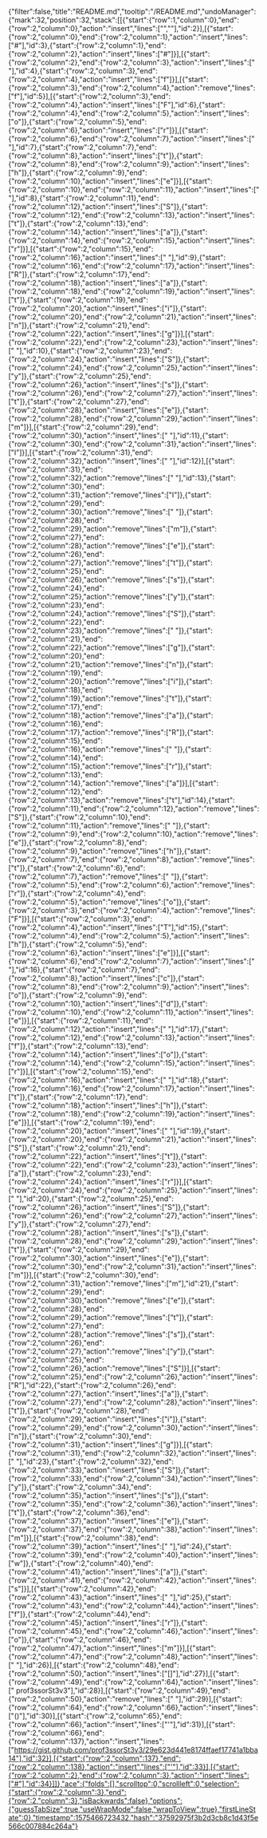 {"filter":false,"title":"README.md","tooltip":"/README.md","undoManager":{"mark":32,"position":32,"stack":[[{"start":{"row":1,"column":0},"end":{"row":2,"column":0},"action":"insert","lines":["",""],"id":2}],[{"start":{"row":2,"column":0},"end":{"row":2,"column":1},"action":"insert","lines":["#"],"id":3},{"start":{"row":2,"column":1},"end":{"row":2,"column":2},"action":"insert","lines":["#"]}],[{"start":{"row":2,"column":2},"end":{"row":2,"column":3},"action":"insert","lines":[" "],"id":4},{"start":{"row":2,"column":3},"end":{"row":2,"column":4},"action":"insert","lines":["f"]}],[{"start":{"row":2,"column":3},"end":{"row":2,"column":4},"action":"remove","lines":["f"],"id":5}],[{"start":{"row":2,"column":3},"end":{"row":2,"column":4},"action":"insert","lines":["F"],"id":6},{"start":{"row":2,"column":4},"end":{"row":2,"column":5},"action":"insert","lines":["o"]},{"start":{"row":2,"column":5},"end":{"row":2,"column":6},"action":"insert","lines":["r"]}],[{"start":{"row":2,"column":6},"end":{"row":2,"column":7},"action":"insert","lines":[" "],"id":7},{"start":{"row":2,"column":7},"end":{"row":2,"column":8},"action":"insert","lines":["t"]},{"start":{"row":2,"column":8},"end":{"row":2,"column":9},"action":"insert","lines":["h"]},{"start":{"row":2,"column":9},"end":{"row":2,"column":10},"action":"insert","lines":["e"]}],[{"start":{"row":2,"column":10},"end":{"row":2,"column":11},"action":"insert","lines":[" "],"id":8},{"start":{"row":2,"column":11},"end":{"row":2,"column":12},"action":"insert","lines":["S"]},{"start":{"row":2,"column":12},"end":{"row":2,"column":13},"action":"insert","lines":["t"]},{"start":{"row":2,"column":13},"end":{"row":2,"column":14},"action":"insert","lines":["a"]},{"start":{"row":2,"column":14},"end":{"row":2,"column":15},"action":"insert","lines":["r"]}],[{"start":{"row":2,"column":15},"end":{"row":2,"column":16},"action":"insert","lines":[" "],"id":9},{"start":{"row":2,"column":16},"end":{"row":2,"column":17},"action":"insert","lines":["R"]},{"start":{"row":2,"column":17},"end":{"row":2,"column":18},"action":"insert","lines":["a"]},{"start":{"row":2,"column":18},"end":{"row":2,"column":19},"action":"insert","lines":["t"]},{"start":{"row":2,"column":19},"end":{"row":2,"column":20},"action":"insert","lines":["i"]},{"start":{"row":2,"column":20},"end":{"row":2,"column":21},"action":"insert","lines":["n"]},{"start":{"row":2,"column":21},"end":{"row":2,"column":22},"action":"insert","lines":["g"]}],[{"start":{"row":2,"column":22},"end":{"row":2,"column":23},"action":"insert","lines":[" "],"id":10},{"start":{"row":2,"column":23},"end":{"row":2,"column":24},"action":"insert","lines":["S"]},{"start":{"row":2,"column":24},"end":{"row":2,"column":25},"action":"insert","lines":["y"]},{"start":{"row":2,"column":25},"end":{"row":2,"column":26},"action":"insert","lines":["s"]},{"start":{"row":2,"column":26},"end":{"row":2,"column":27},"action":"insert","lines":["t"]},{"start":{"row":2,"column":27},"end":{"row":2,"column":28},"action":"insert","lines":["e"]},{"start":{"row":2,"column":28},"end":{"row":2,"column":29},"action":"insert","lines":["m"]}],[{"start":{"row":2,"column":29},"end":{"row":2,"column":30},"action":"insert","lines":[" "],"id":11},{"start":{"row":2,"column":30},"end":{"row":2,"column":31},"action":"insert","lines":["I"]}],[{"start":{"row":2,"column":31},"end":{"row":2,"column":32},"action":"insert","lines":[" "],"id":12}],[{"start":{"row":2,"column":31},"end":{"row":2,"column":32},"action":"remove","lines":[" "],"id":13},{"start":{"row":2,"column":30},"end":{"row":2,"column":31},"action":"remove","lines":["I"]},{"start":{"row":2,"column":29},"end":{"row":2,"column":30},"action":"remove","lines":[" "]},{"start":{"row":2,"column":28},"end":{"row":2,"column":29},"action":"remove","lines":["m"]},{"start":{"row":2,"column":27},"end":{"row":2,"column":28},"action":"remove","lines":["e"]},{"start":{"row":2,"column":26},"end":{"row":2,"column":27},"action":"remove","lines":["t"]},{"start":{"row":2,"column":25},"end":{"row":2,"column":26},"action":"remove","lines":["s"]},{"start":{"row":2,"column":24},"end":{"row":2,"column":25},"action":"remove","lines":["y"]},{"start":{"row":2,"column":23},"end":{"row":2,"column":24},"action":"remove","lines":["S"]},{"start":{"row":2,"column":22},"end":{"row":2,"column":23},"action":"remove","lines":[" "]},{"start":{"row":2,"column":21},"end":{"row":2,"column":22},"action":"remove","lines":["g"]},{"start":{"row":2,"column":20},"end":{"row":2,"column":21},"action":"remove","lines":["n"]},{"start":{"row":2,"column":19},"end":{"row":2,"column":20},"action":"remove","lines":["i"]},{"start":{"row":2,"column":18},"end":{"row":2,"column":19},"action":"remove","lines":["t"]},{"start":{"row":2,"column":17},"end":{"row":2,"column":18},"action":"remove","lines":["a"]},{"start":{"row":2,"column":16},"end":{"row":2,"column":17},"action":"remove","lines":["R"]},{"start":{"row":2,"column":15},"end":{"row":2,"column":16},"action":"remove","lines":[" "]},{"start":{"row":2,"column":14},"end":{"row":2,"column":15},"action":"remove","lines":["r"]},{"start":{"row":2,"column":13},"end":{"row":2,"column":14},"action":"remove","lines":["a"]}],[{"start":{"row":2,"column":12},"end":{"row":2,"column":13},"action":"remove","lines":["t"],"id":14},{"start":{"row":2,"column":11},"end":{"row":2,"column":12},"action":"remove","lines":["S"]},{"start":{"row":2,"column":10},"end":{"row":2,"column":11},"action":"remove","lines":[" "]},{"start":{"row":2,"column":9},"end":{"row":2,"column":10},"action":"remove","lines":["e"]},{"start":{"row":2,"column":8},"end":{"row":2,"column":9},"action":"remove","lines":["h"]},{"start":{"row":2,"column":7},"end":{"row":2,"column":8},"action":"remove","lines":["t"]},{"start":{"row":2,"column":6},"end":{"row":2,"column":7},"action":"remove","lines":[" "]},{"start":{"row":2,"column":5},"end":{"row":2,"column":6},"action":"remove","lines":["r"]},{"start":{"row":2,"column":4},"end":{"row":2,"column":5},"action":"remove","lines":["o"]},{"start":{"row":2,"column":3},"end":{"row":2,"column":4},"action":"remove","lines":["F"]}],[{"start":{"row":2,"column":3},"end":{"row":2,"column":4},"action":"insert","lines":["T"],"id":15},{"start":{"row":2,"column":4},"end":{"row":2,"column":5},"action":"insert","lines":["h"]},{"start":{"row":2,"column":5},"end":{"row":2,"column":6},"action":"insert","lines":["e"]}],[{"start":{"row":2,"column":6},"end":{"row":2,"column":7},"action":"insert","lines":[" "],"id":16},{"start":{"row":2,"column":7},"end":{"row":2,"column":8},"action":"insert","lines":["c"]},{"start":{"row":2,"column":8},"end":{"row":2,"column":9},"action":"insert","lines":["o"]},{"start":{"row":2,"column":9},"end":{"row":2,"column":10},"action":"insert","lines":["d"]},{"start":{"row":2,"column":10},"end":{"row":2,"column":11},"action":"insert","lines":["e"]}],[{"start":{"row":2,"column":11},"end":{"row":2,"column":12},"action":"insert","lines":[" "],"id":17},{"start":{"row":2,"column":12},"end":{"row":2,"column":13},"action":"insert","lines":["f"]},{"start":{"row":2,"column":13},"end":{"row":2,"column":14},"action":"insert","lines":["o"]},{"start":{"row":2,"column":14},"end":{"row":2,"column":15},"action":"insert","lines":["r"]}],[{"start":{"row":2,"column":15},"end":{"row":2,"column":16},"action":"insert","lines":[" "],"id":18},{"start":{"row":2,"column":16},"end":{"row":2,"column":17},"action":"insert","lines":["t"]},{"start":{"row":2,"column":17},"end":{"row":2,"column":18},"action":"insert","lines":["h"]},{"start":{"row":2,"column":18},"end":{"row":2,"column":19},"action":"insert","lines":["e"]}],[{"start":{"row":2,"column":19},"end":{"row":2,"column":20},"action":"insert","lines":[" "],"id":19},{"start":{"row":2,"column":20},"end":{"row":2,"column":21},"action":"insert","lines":["S"]},{"start":{"row":2,"column":21},"end":{"row":2,"column":22},"action":"insert","lines":["t"]},{"start":{"row":2,"column":22},"end":{"row":2,"column":23},"action":"insert","lines":["a"]},{"start":{"row":2,"column":23},"end":{"row":2,"column":24},"action":"insert","lines":["r"]}],[{"start":{"row":2,"column":24},"end":{"row":2,"column":25},"action":"insert","lines":[" "],"id":20},{"start":{"row":2,"column":25},"end":{"row":2,"column":26},"action":"insert","lines":["S"]},{"start":{"row":2,"column":26},"end":{"row":2,"column":27},"action":"insert","lines":["y"]},{"start":{"row":2,"column":27},"end":{"row":2,"column":28},"action":"insert","lines":["s"]},{"start":{"row":2,"column":28},"end":{"row":2,"column":29},"action":"insert","lines":["t"]},{"start":{"row":2,"column":29},"end":{"row":2,"column":30},"action":"insert","lines":["e"]},{"start":{"row":2,"column":30},"end":{"row":2,"column":31},"action":"insert","lines":["m"]}],[{"start":{"row":2,"column":30},"end":{"row":2,"column":31},"action":"remove","lines":["m"],"id":21},{"start":{"row":2,"column":29},"end":{"row":2,"column":30},"action":"remove","lines":["e"]},{"start":{"row":2,"column":28},"end":{"row":2,"column":29},"action":"remove","lines":["t"]},{"start":{"row":2,"column":27},"end":{"row":2,"column":28},"action":"remove","lines":["s"]},{"start":{"row":2,"column":26},"end":{"row":2,"column":27},"action":"remove","lines":["y"]},{"start":{"row":2,"column":25},"end":{"row":2,"column":26},"action":"remove","lines":["S"]}],[{"start":{"row":2,"column":25},"end":{"row":2,"column":26},"action":"insert","lines":["R"],"id":22},{"start":{"row":2,"column":26},"end":{"row":2,"column":27},"action":"insert","lines":["a"]},{"start":{"row":2,"column":27},"end":{"row":2,"column":28},"action":"insert","lines":["t"]},{"start":{"row":2,"column":28},"end":{"row":2,"column":29},"action":"insert","lines":["i"]},{"start":{"row":2,"column":29},"end":{"row":2,"column":30},"action":"insert","lines":["n"]},{"start":{"row":2,"column":30},"end":{"row":2,"column":31},"action":"insert","lines":["g"]}],[{"start":{"row":2,"column":31},"end":{"row":2,"column":32},"action":"insert","lines":[" "],"id":23},{"start":{"row":2,"column":32},"end":{"row":2,"column":33},"action":"insert","lines":["S"]},{"start":{"row":2,"column":33},"end":{"row":2,"column":34},"action":"insert","lines":["y"]},{"start":{"row":2,"column":34},"end":{"row":2,"column":35},"action":"insert","lines":["s"]},{"start":{"row":2,"column":35},"end":{"row":2,"column":36},"action":"insert","lines":["t"]},{"start":{"row":2,"column":36},"end":{"row":2,"column":37},"action":"insert","lines":["e"]},{"start":{"row":2,"column":37},"end":{"row":2,"column":38},"action":"insert","lines":["m"]}],[{"start":{"row":2,"column":38},"end":{"row":2,"column":39},"action":"insert","lines":[" "],"id":24},{"start":{"row":2,"column":39},"end":{"row":2,"column":40},"action":"insert","lines":["w"]},{"start":{"row":2,"column":40},"end":{"row":2,"column":41},"action":"insert","lines":["a"]},{"start":{"row":2,"column":41},"end":{"row":2,"column":42},"action":"insert","lines":["s"]}],[{"start":{"row":2,"column":42},"end":{"row":2,"column":43},"action":"insert","lines":[" "],"id":25},{"start":{"row":2,"column":43},"end":{"row":2,"column":44},"action":"insert","lines":["f"]},{"start":{"row":2,"column":44},"end":{"row":2,"column":45},"action":"insert","lines":["r"]},{"start":{"row":2,"column":45},"end":{"row":2,"column":46},"action":"insert","lines":["o"]},{"start":{"row":2,"column":46},"end":{"row":2,"column":47},"action":"insert","lines":["m"]}],[{"start":{"row":2,"column":47},"end":{"row":2,"column":48},"action":"insert","lines":[" "],"id":26}],[{"start":{"row":2,"column":48},"end":{"row":2,"column":50},"action":"insert","lines":["[]"],"id":27}],[{"start":{"row":2,"column":49},"end":{"row":2,"column":64},"action":"insert","lines":[" prof3ssorSt3v3"],"id":28}],[{"start":{"row":2,"column":49},"end":{"row":2,"column":50},"action":"remove","lines":[" "],"id":29}],[{"start":{"row":2,"column":64},"end":{"row":2,"column":66},"action":"insert","lines":["()"],"id":30}],[{"start":{"row":2,"column":65},"end":{"row":2,"column":66},"action":"insert","lines":["'"],"id":31}],[{"start":{"row":2,"column":66},"end":{"row":2,"column":137},"action":"insert","lines":["https://gist.github.com/prof3ssorSt3v3/29e623d441e8174ffaef17741a1bba14"],"id":32}],[{"start":{"row":2,"column":137},"end":{"row":2,"column":138},"action":"insert","lines":["'"],"id":33}],[{"start":{"row":2,"column":2},"end":{"row":2,"column":3},"action":"insert","lines":["#"],"id":34}]]},"ace":{"folds":[],"scrolltop":0,"scrollleft":0,"selection":{"start":{"row":2,"column":3},"end":{"row":2,"column":3},"isBackwards":false},"options":{"guessTabSize":true,"useWrapMode":false,"wrapToView":true},"firstLineState":0},"timestamp":1575466723432,"hash":"37592975f3b2d3cb8c1d43f5e566c007884c264a"}